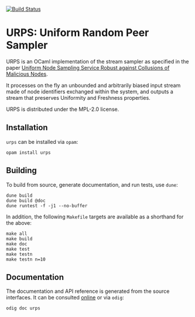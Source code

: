 [![Build Status](https://travis-ci.org/p2pcollab/ocaml-urps.svg?branch=master)](https://travis-ci.org/p2pcollab/ocaml-urps)

# URPS: Uniform Random Peer Sampler

URPS is an OCaml implementation of the stream sampler
as specified in the paper
[Uniform Node Sampling Service Robust against Collusions of Malicious Nodes](https://hal.archives-ouvertes.fr/hal-00804430).

It processes on the fly an unbounded and arbitrarily biased input stream
made of node identifiers exchanged within the system,
and outputs a stream that preserves Uniformity and Freshness properties.

URPS is distributed under the MPL-2.0 license.

## Installation

``urps`` can be installed via `opam`:

    opam install urps

## Building

To build from source, generate documentation, and run tests, use `dune`:

    dune build
    dune build @doc
    dune runtest -f -j1 --no-buffer

In addition, the following `Makefile` targets are available
 as a shorthand for the above:

    make all
    make build
    make doc
    make test
    make testn
    make testn n=10

## Documentation

The documentation and API reference is generated from the source interfaces.
It can be consulted [online][doc] or via `odig`:

    odig doc urps

[doc]: https://p2pcollab.github.io/doc/ocaml-urps/

